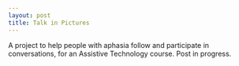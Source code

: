```yaml
---
layout: post
title: Talk in Pictures
---
```


A project to help people with aphasia follow and participate in conversations, for an Assistive Technology course. Post in progress.
